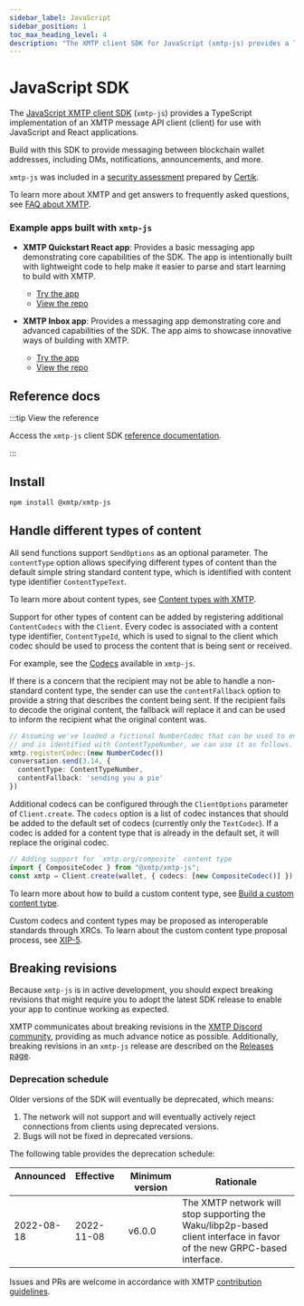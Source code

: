 ```yaml
---
sidebar_label: JavaScript
sidebar_position: 1
toc_max_heading_level: 4
description: "The XMTP client SDK for JavaScript (xmtp-js) provides a TypeScript implementation of an XMTP message API client (client) for use with JavaScript and React applications."
---
```


# JavaScript SDK

The [JavaScript XMTP client SDK](https://github.com/xmtp/xmtp-js) (`xmtp-js`) provides a TypeScript implementation of an XMTP message API client (client) for use with JavaScript and React applications.

Build with this SDK to provide messaging between blockchain wallet addresses, including DMs, notifications, announcements, and more.

`xmtp-js` was included in a [security assessment](https://xmtp.org/assets/files/REP-final-20230207T000355Z-3825cbc68c115f4ec81f3b1d53a24fce.pdf) prepared by [Certik](https://www.certik.com/company/about).

To learn more about XMTP and get answers to frequently asked questions, see [FAQ about XMTP](/docs/faq).

### Example apps built with `xmtp-js`

- **XMTP Quickstart React app**: Provides a basic messaging app demonstrating core capabilities of the SDK. The app is intentionally built with lightweight code to help make it easier to parse and start learning to build with XMTP.

  - [Try the app](https://xmtp-quickstart-react.vercel.app/)
  - [View the repo](https://github.com/xmtp/xmtp-quickstart-react)

- **XMTP Inbox app**: Provides a messaging app demonstrating core and advanced capabilities of the SDK. The app aims to showcase innovative ways of building with XMTP.
  - [Try the app](https://xmtp.chat/inbox)
  - [View the repo](https://github.com/xmtp-labs/xmtp-inbox-web)

## Reference docs

:::tip View the reference

Access the `xmtp-js` client SDK [reference documentation](https://xmtp-js.pages.dev/modules).

:::

## Install

```bash
npm install @xmtp/xmtp-js
```

## Handle different types of content

All send functions support `SendOptions` as an optional parameter. The `contentType` option allows specifying different types of content than the default simple string standard content type, which is identified with content type identifier `ContentTypeText`.

To learn more about content types, see [Content types with XMTP](/docs/concepts/content-types).

Support for other types of content can be added by registering additional `ContentCodecs` with the `Client`. Every codec is associated with a content type identifier, `ContentTypeId`, which is used to signal to the client which codec should be used to process the content that is being sent or received.

For example, see the [Codecs](https://github.com/xmtp/xmtp-js/tree/main/src/codecs) available in `xmtp-js`.

If there is a concern that the recipient may not be able to handle a non-standard content type, the sender can use the `contentFallback` option to provide a string that describes the content being sent. If the recipient fails to decode the original content, the fallback will replace it and can be used to inform the recipient what the original content was.

```ts
// Assuming we've loaded a fictional NumberCodec that can be used to encode numbers,
// and is identified with ContentTypeNumber, we can use it as follows.
xmtp.registerCodec:(new NumberCodec())
conversation.send(3.14, {
  contentType: ContentTypeNumber,
  contentFallback: 'sending you a pie'
})
```

Additional codecs can be configured through the `ClientOptions` parameter of `Client.create`. The `codecs` option is a list of codec instances that should be added to the default set of codecs (currently only the `TextCodec`). If a codec is added for a content type that is already in the default set, it will replace the original codec.

```ts
// Adding support for `xmtp.org/composite` content type
import { CompositeCodec } from "@xmtp/xmtp-js";
const xmtp = Client.create(wallet, { codecs: [new CompositeCodec()] });
```

To learn more about how to build a custom content type, see [Build a custom content type](/docs/concepts/content-types#build-a-custom-content-type).

Custom codecs and content types may be proposed as interoperable standards through XRCs. To learn about the custom content type proposal process, see [XIP-5](https://github.com/xmtp/XIPs/blob/main/XIPs/xip-5-message-content-types.md).

## Breaking revisions

Because `xmtp-js` is in active development, you should expect breaking revisions that might require you to adopt the latest SDK release to enable your app to continue working as expected.

XMTP communicates about breaking revisions in the [XMTP Discord community](https://discord.gg/xmtp), providing as much advance notice as possible. Additionally, breaking revisions in an `xmtp-js` release are described on the [Releases page](https://github.com/xmtp/xmtp-js/releases).

### Deprecation schedule

Older versions of the SDK will eventually be deprecated, which means:

1. The network will not support and will eventually actively reject connections from clients using deprecated versions.
2. Bugs will not be fixed in deprecated versions.

The following table provides the deprecation schedule:

| Announced &nbsp; | Effective &nbsp; &nbsp; &nbsp; &nbsp; &nbsp; &nbsp; &nbsp; &nbsp; &nbsp; &nbsp; | Minimum version | Rationale                                                                                                              |
| ---------------- | ------------------------------------------------------------------------------- | --------------- | ---------------------------------------------------------------------------------------------------------------------- |
| 2022-08-18       | 2022-11-08                                                                      | v6.0.0          | The XMTP network will stop supporting the Waku/libp2p-based client interface in favor of the new GRPC-based interface. |

Issues and PRs are welcome in accordance with XMTP [contribution guidelines](https://github.com/xmtp/xmtp-js/blob/main/CONTRIBUTING.md).
